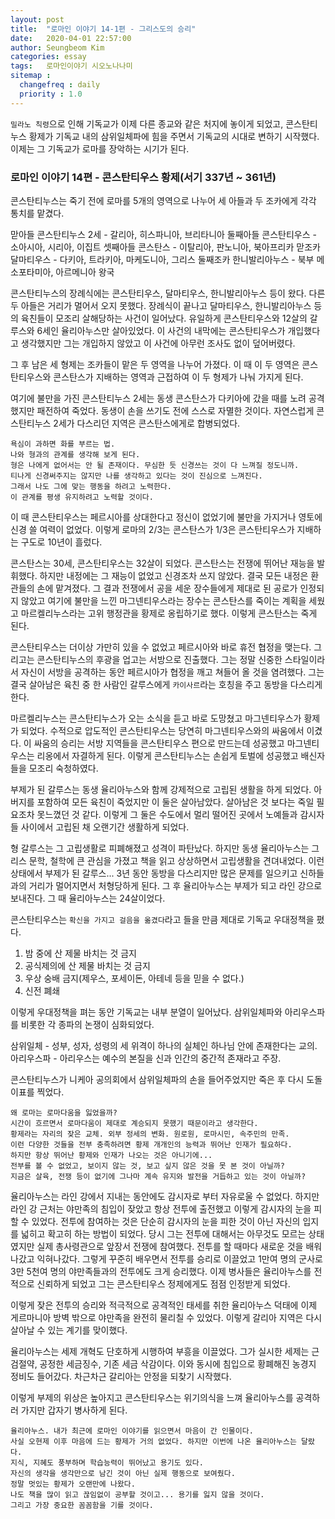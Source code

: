 ```yaml
---
layout: post
title:  "로마인 이야기 14-1편 - 그리스도의 승리"
date:   2020-04-01 22:57:00
author: Seungbeom Kim
categories: essay
tags:	로마인이야기 시오노나나미
sitemap :
  changefreq : daily
  priority : 1.0
---
```


`밀라노 칙령`으로 인해 기독교가 이제 다른 종교와 같은 처지에 놓이게 되었고, 콘스탄티누스 황제가 기독교 내의 삼위일체파에 힘을 주면서 기독교의 시대로 변하기 시작했다. 이제는 그 기독교가 로마를 장악하는 시기가 된다.

### 로마인 이야기 14편 - 콘스탄티우스 황제(서기 337년 ~ 361년)

콘스탄티누스는 죽기 전에 로마를 5개의 영역으로 나누어 세 아들과 두 조카에게 각각 통치를 맡겼다.

맏아들 콘스탄티누스 2세 - 갈리아, 히스파니아, 브리타니아
둘째아들 콘스탄티우스 - 소아시아, 시리아, 이집트
셋째아들 콘스탄스 - 이탈리아, 판노니아, 북아프리카
맏조카 달마티우스 - 다키아, 트라키아, 마케도니아, 그리스
둘째조카 한니발리아누스 - 북부 메소포타미아, 아르메니아 왕국

콘스탄티누스의 장례식에는 콘스탄티우스, 달마티우스, 한니발리아누스 등이 왔다. 다른 두 아들은 거리가 멀어서 오지 못했다. 장례식이 끝나고 달마티우스, 한니발리아누스 등의 육친들이 모조리 살해당하는 사건이 일어났다. 유일하게 콘스탄티우스와 12살의 갈루스와 6세인 율리아누스만 살아있었다. 이 사건의 내막에는 콘스탄티우스가 개입했다고 생각했지만 그는 개입하지 않았고 이 사건에 아무런 조사도 없이 덮어버렸다.

그 후 남은 세 형제는 조카들이 맡은 두 영역을 나누어 가졌다. 이 때 이 두 영역은 콘스탄티우스와 콘스탄스가 지배하는 영역과 근접하여 이 두 형제가 나눠 가지게 된다.

여기에 불만을 가진 콘스탄티누스 2세는 동생 콘스탄스가 다키아에 갔을 때를 노려 공격했지만 패전하여 죽었다. 동생이 손을 쓰기도 전에 스스로 자멸한 것이다. 자연스럽게 콘스탄티누스 2세가 다스리던 지역은 콘스탄스에게로 합병되었다.

```
욕심이 과하면 화를 부르는 법.
나와 형과의 관계를 생각해 보게 된다.
형은 나에게 없어서는 안 될 존재이다. 무심한 듯 신경쓰는 것이 다 느껴질 정도니까.
티나게 신경써주지는 않지만 나를 생각하고 있다는 것이 진심으로 느껴진다.
그래서 나도 그에 맞는 행동을 하려고 노력한다.
이 관계를 평생 유지하려고 노력할 것이다.
```

이 때 콘스탄티우스는 페르시아를 상대한다고 정신이 없었기에 불만을 가지거나 영토에 신경 쓸 여력이 없었다. 이렇게 로마의 2/3는 콘스탄스가 1/3은 콘스탄티우스가 지배하는 구도로 10년이 흘렀다.

콘스탄스는 30세, 콘스탄티우스는 32살이 되었다. 콘스탄스는 전쟁에 뛰어난 재능을 발휘했다. 하지만 내정에는 그 재능이 없었고 신경조차 쓰지 않았다. 결국 모든 내정은 환관들의 손에 맡겨졌다. 그 결과 전쟁에서 공을 세운 장수들에게 제대로 된 공로가 인정되지 않았고 여기에 불만을 느낀 마그넨티우스라는 장수는 콘스탄스를 죽이는 계획을 세웠고 마르켈리누스라는 고위 행정관을 황제로 옹립하기로 했다. 이렇게 콘스탄스는 죽게 된다.

콘스탄티우스는 더이상 가만히 있을 수 없었고 페르시아와 바로 휴전 협정을 맺는다. 그리고는 콘스탄티누스의 후광을 업고는 서방으로 진출했다. 그는 정말 신중한 스타일이라서 자신이 서방을 공격하는 동안 페르시아가 협정을 깨고 쳐들어 올 것을 염려했다. 그는 결국 살아남은 육친 중 한 사람인 갈루스에게 `카이사르`라는 호칭을 주고 동방을 다스리게 한다.

마르켈리누스는 콘스탄티누스가 오는 소식을 듣고 바로 도망쳤고 마그넨티우스가 황제가 되었다. 수적으로 압도적인 콘스탄티우스는 당연히 마그넨티우스와의 싸움에서 이겼다. 이 싸움의 승리는 서방 지역들을 콘스탄티우스 편으로 만드는데 성공했고 마그넨티우스는 리옹에서 자결하게 된다. 이렇게 콘스탄티누스는 손쉽게 토벌에 성공했고 배신자들을 모조리 숙청하였다.

부제가 된 갈루스는 동생 율리아누스와 함께 강제적으로 고립된 생활을 하게 되었다. 아버지를 포함하여 모든 육친이 죽었지만 이 둘은 살아남았다. 살아남은 것 보다는 죽일 필요조차 못느꼈던 것 같다. 이렇게 그 둘은 수도에서 멀리 떨어진 곳에서 노예들과 감시자들 사이에서 고립된 채 오랜기간 생활하게 되었다.

형 갈루스는 그 고립생활로 피폐해졌고 성격이 파탄났다. 하지만 동생 율리아누스는 그리스 문학, 철학에 큰 관심을 가졌고 책을 읽고 상상하면서 고립생활을 견뎌내었다. 이런 상태에서 부제가 된 갈루스... 3년 동안 동방을 다스리지만 많은 문제를 일으키고 신하들과의 거리가 멀어지면서 처형당하게 된다. 그 후 율리아누스는 부제가 되고 라인 강으로 보내진다. 그 때 율리아누스는 24살이었다.

콘스탄티우스는 `확신을 가지고 걸음을 옮겼다`라고 들을 만큼 제대로 기독교 우대정책을 폈다.

1. 밤 중에 산 제물 바치는 것 금지
2. 공식제의에 산 제물 바치는 것 금지
3. 우상 숭배 금지(제우스, 포세이돈, 아테네 등을 믿을 수 없다.)
4. 신전 폐쇄

이렇게 우대정책을 펴는 동안 기독교는 내부 분열이 일어났다. 삼위일체파와 아리우스파를 비롯한 각 종파의 논쟁이 심화되었다.

삼위일체 - 성부, 성자, 성령의 세 위격이 하나의 실체인 하나님 안에 존재한다는 교의.
아리우스파 - 아리우스는 예수의 본질을 신과 인간의 중간적 존재라고 주장.

콘스탄티누스가 니케아 공의회에서 삼위일체파의 손을 들어주었지만 죽은 후 다시 도돌이표를 찍었다.

```
왜 로마는 로마다움을 잃었을까?
시간이 흐르면서 로마다움이 제대로 계승되지 못했기 때문이라고 생각한다.
황제라는 자리의 잦은 교체. 외부 정세의 변화. 원로원, 로마시민, 속주민의 만족.
이런 다양한 것들을 전부 충족하려면 황제 개개인의 능력과 뛰어난 인재가 필요하다.
하지만 항상 뛰어난 황제와 인재가 나오는 것은 아니기에...
전부를 볼 수 없었고, 보이지 않는 것, 보고 싶지 않은 것을 못 본 것이 아닐까?
지금은 살육, 전쟁 등이 없기에 그나마 계속 유지와 발전을 거듭하고 있는 것이 아닐까?
```

율리아누스는 라인 강에서 지내는 동안에도 감시자로 부터 자유로울 수 없었다. 하지만 라인 강 근처는 야만족의 침입이 잦았고 항상 전투에 출전했고 이렇게 감시자의 눈을 피할 수 있었다. 전투에 참여하는 것은 단순히 감시자의 눈을 피한 것이 아닌 자신의 입지를 넓히고 확고히 하는 방법이 되었다. 당시 그는 전투에 대해서는 아무것도 모르는 상태였지만 실제 총사령관으로 앞장서 전쟁에 참여했다. 전투를 할 때마다 새로운 것을 배워나갔고 익혀나갔다. 그렇게 꾸준히 배우면서 전투를 승리로 이끌었고 1만여 명의 군사로 3만 5천여 명의 야만족들과의 전투에도 크게 승리했다. 이제 병사들은 율리아누스를 전적으로 신뢰하게 되었고 그는 콘스탄티우스 정제에게도 점점 인정받게 되었다.

이렇게 잦은 전투의 승리와 적극적으로 공격적인 태세를 취한 율리아누스 덕태에 이제 게르마니아 방벽 밖으로 야만족을 완전히 물리칠 수 있었다. 이렇게 갈리아 지역은 다시 살아날 수 있는 계기를 맞이했다.

율리아누스는 세제 개혁도 단호하게 시행하여 부흥을 이끌었다. 그가 실시한 세제는 근검절약, 공정한 세금징수, 기존 세금 삭감이다. 이와 동시에 침입으로 황폐해진 농경지 정비도 들어갔다. 차근차근 갈리아는 안정을 되찾기 시작했다.

이렇게 부제의 위상은 높아지고 콘스탄티우스는 위기의식을 느껴 율리아누스를 공격하러 가지만 갑자기 병사하게 된다.

```
율리아누스. 내가 최근에 로마인 이야기를 읽으면서 마음이 간 인물이다.
사실 오현제 이후 마음에 드는 황제가 거의 없었다. 하지만 이번에 나온 율리아누스는 달랐다.
지식, 지혜도 풍부하며 학습능력이 뛰어났고 용기도 있다.
자신의 생각을 생각만으로 남긴 것이 아닌 실제 행동으로 보여줬다.
정말 멋있는 황제가 오랜만에 나왔다.
나도 책을 많이 읽고 끊임없이 공부할 것이고... 용기를 잃지 않을 것이다.
그리고 가장 중요한 꼼꼼함을 기를 것이다.
```
